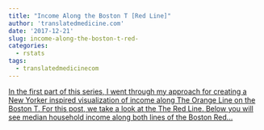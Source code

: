 ```yaml
---
title: "Income Along the Boston T [Red Line]"
author: 'translatedmedicine.com'
date: '2017-12-21'
slug: income-along-the-boston-t-red-
categories:
  - rstats
tags:
  - translatedmedicinecom
---
```


[In the first part of this series, I went through my approach for creating a New Yorker inspired visualization of income along The Orange Line on the Boston T. For this post, we take a look at the The Red Line. Below you will see median household income along both lines of the Boston Red...<click to read more>](https://translatedmedicine.netlify.com/post/income-along-the-boston-t-ii/)

